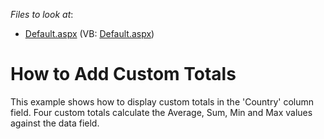 <!-- default file list -->
*Files to look at*:

* [Default.aspx](./CS/ASPxPivotGrid_CustomTotals/Default.aspx) (VB: [Default.aspx](./VB/ASPxPivotGrid_CustomTotals/Default.aspx))
<!-- default file list end -->
# How to Add Custom Totals


<p>This example shows how to display custom totals in the 'Country' column field. Four custom totals calculate the Average, Sum, Min and Max values against the data field.</p>

<br/>


